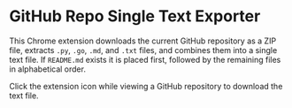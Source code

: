 # GitHub Repo Single Text Exporter

This Chrome extension downloads the current GitHub repository as a ZIP file, extracts `.py`, `.go`, `.md`, and `.txt` files, and combines them into a single text file. If `README.md` exists it is placed first, followed by the remaining files in alphabetical order.

Click the extension icon while viewing a GitHub repository to download the text file.
